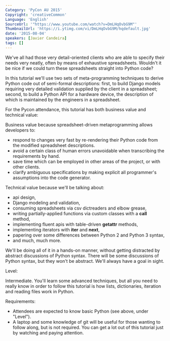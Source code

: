 ```yaml
---
Category: 'PyCon AU 2015'
Copyright: 'creativeCommon'
Language: 'English'
SourceUrl: '"https://www.youtube.com/watch?v=DmLHqOvbG9M"'
ThumbnailUrl: 'https://i.ytimg.com/vi/DmLHqOvbG9M/hqdefault.jpg'
date: '2015-08-04'
speakers: [Javier Candeira]
tags: []
---
```

We've all had those very detail-oriented clients who are able to specify their needs very neatly, often by means of exhaustive spreadsheets. Wouldn't it be nice if we could turn these spreadsheets straight into Python code?

In this tutorial we'll use two sets of meta-programming techniques to derive Python code out of semi-formal descriptions: first, to build Django models requiring very detailed validation supplied by the client in a spreadsheet; second, to build a Python API for a hardware device, the description of which is maintained by the engineers in a spreadsheet.

For the Pycon attendance, this tutorial has both business value and technical value:

Business value because spreadsheet-driven metaprogramming allows developers to:

- respond to changes very fast by re-rendering their Python code from the modified spreadsheet descriptions.
- avoid a certain class of human errors unavoidable when transcribing the requirements by hand.
- save time which can be employed in other areas of the project, or with other clients.
- clarify ambiguous specifications by making explicit all programmer's assumptions into the code generator.

Technical value because we'll be talking about:

- api design,
- Django modeling and validation,
- consuming spreadsheets via csv dictreaders and elbow grease,
- writing partially-applied functions via custom classes with a __call__ method,
- implementing fluent apis with table-driven __getattr__ methods,
- implementing iterators with __iter__ and __next__,
- papering over some differences between Python 2 and Python 3 syntax,
- and much, much more.

We'll be doing all of it in a hands-on manner, without getting distracted by abstract discussions of Python syntax. There will be some discussions of Python syntax, but they won't be abstract. We'll always have a goal in sight.

Level:

Intermediate. You'll learn some advanced techniques, but all you need to really know in order to follow this tutorial is how lists, dictionaries, iteration and reading files work in Python. 

Requirements:

- Attendees are expected to know basic Python (see above, under "Level").
- A laptop and some knowledge of git will be useful for those wanting to follow along, but is not required. You can get a lot out of this tutorial just by watching and paying attention.


